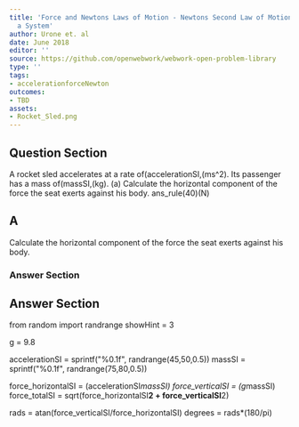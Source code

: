 ```yaml
---
title: 'Force and Newtons Laws of Motion - Newtons Second Law of Motion: Concept of
  a System'
author: Urone et. al
date: June 2018
editor: ''
source: https://github.com/openwebwork/webwork-open-problem-library
type: ''
tags:
- accelerationforceNewton
outcomes:
- TBD
assets:
- Rocket_Sled.png
---
```


## Question Section 

A rocket sled accelerates at a rate of(accelerationSI,(ms^2). Its passenger has a mass of(massSI,(kg). 
(a) Calculate the horizontal component of the force the seat exerts against his body.
ans_rule(40)(N)
## A
Calculate the horizontal component of the force the seat exerts against his body.
### Answer Section


## Answer Section

from random import randrange
showHint = 3

g = 9.8

accelerationSI  = sprintf("%0.1f", randrange(45,50,0.5))
massSI = sprintf("%0.1f", randrange(75,80,0.5))

force_horizontalSI = (accelerationSI*massSI)
force_verticalSI = (g*massSI)
force_totalSI = sqrt(force_horizontalSI**2 + force_verticalSI**2)

rads = atan(force_verticalSI/force_horizontalSI)
degrees = rads*(180/pi)
